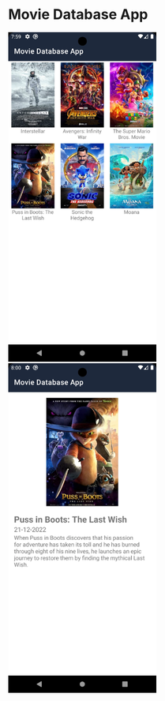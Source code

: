 # Movie Database App

<img src="https://github.com/iamgiven/movie-database-app/raw/master/img/main-page.webp" width="300" alt="Movie">
<img src="https://github.com/iamgiven/movie-database-app/raw/master/img/detail-page.webp" width="300" alt="Movie">
